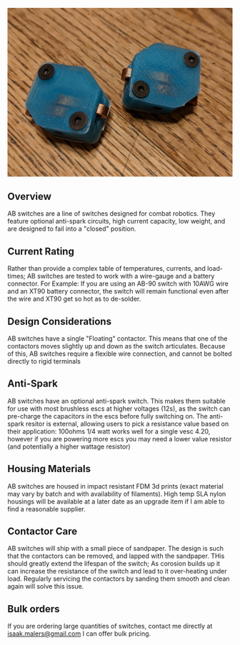 ![AB-90](./Images/Beta-Units/CloseUp.jpg)

## Overview

AB switches are a line of switches designed for combat robotics.  They feature optional anti-spark circuits, high current capacity, low weight, and are designed to fail into a "closed" position.

## Current Rating

Rather than provide a complex table of temperatures, currents, and load-times;  AB switches are tested to work with a wire-gauge and a battery connector.  For Example:  If you are using an AB-90 switch with 10AWG wire and an XT90 battery connector, the switch will remain functional even after the wire and XT90 get so hot as to de-solder.

## Design Considerations

AB switches have a single "Floating" contactor.  This means that one of the contactors moves slightly up and down as the switch articulates.  Because of this, AB switches require a flexible wire connection, and cannot be bolted directly to rigid terminals

## Anti-Spark

AB switches have an optional anti-spark switch.  This makes them suitable for use with most brushless escs at higher voltages (12s), as the switch can pre-charge the capacitors in the escs before fully switching on.  The anti-spark resitor is external, allowing users to pick a resistance value based on their application:  100ohms 1/4 watt works well for a single vesc 4.20, however if you are powering more escs you may need a lower value resistor (and potentially a higher wattage resistor)

## Housing Materials

AB switches are housed in impact resistant FDM 3d prints (exact material may vary by batch and with availability of filaments).  High temp SLA nylon housings will be available at a later date as an upgrade item if I am able to find a reasonable supplier.

## Contactor Care

AB switches will ship with a small piece of sandpaper.  The design is such that the contactors can be removed, and lapped with the sandpaper.  THis should greatly extend the lifespan of the switch;  As corosion builds up it can increase the resistance of the switch and lead to it over-heating under load.  Regularly servicing the contactors by sanding them smooth and clean again will solve this issue.

## Bulk orders

If you are ordering large quantities of switches, contact me directly at isaak.malers@gmail.com I can offer bulk pricing.